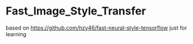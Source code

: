 # Fast_Image_Style_Transfer
based on https://github.com/hzy46/fast-neural-style-tensorflow
just for learning
